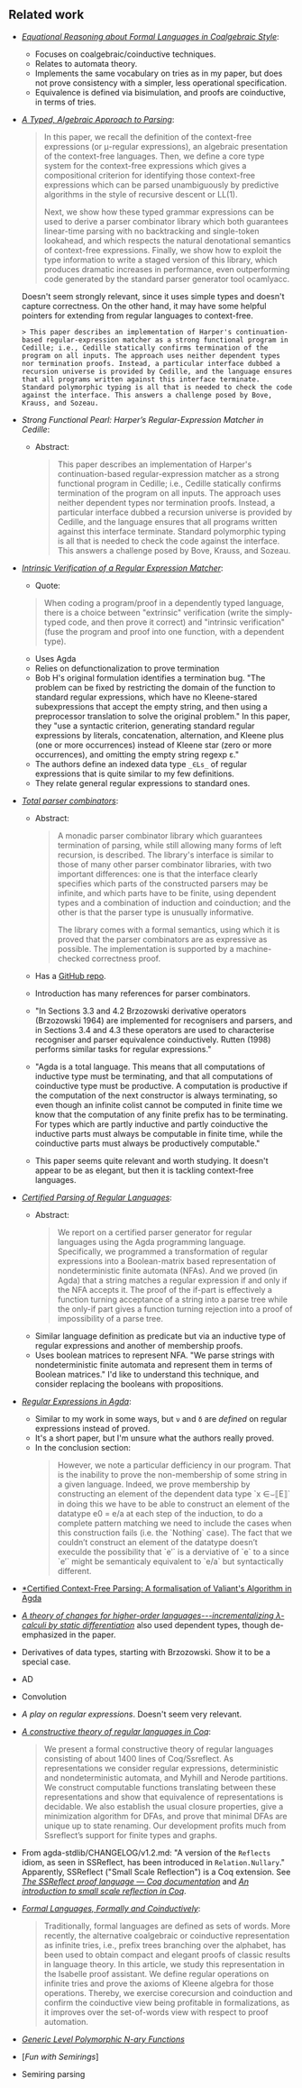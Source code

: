 ## Related work

*   [*Equational Reasoning about Formal Languages in Coalgebraic Style*]\:
    *   Focuses on coalgebraic/coinductive techniques.
    *   Relates to automata theory.
    *   Implements the same vocabulary on tries as in my paper, but does not prove consistency with a simpler, less operational specification.
    *   Equivalence is defined via bisimulation, and proofs are coinductive, in terms of tries.

*   [*A Typed, Algebraic Approach to Parsing*]\:

    <blockquote>
    In this paper, we recall the definition of the context-free expressions (or μ-regular expressions), an algebraic presentation of the context-free languages. Then, we define a core type system for the context-free expressions which gives a compositional criterion for identifying those context-free expressions which can be parsed unambiguously by predictive algorithms in the style of recursive descent or LL(1).

    Next, we show how these typed grammar expressions can be used to derive a parser combinator library which both guarantees linear-time parsing with no backtracking and single-token lookahead, and which respects the natural denotational semantics of context-free expressions. Finally, we show how to exploit the type information to write a staged version of this library, which produces dramatic increases in performance, even outperforming code generated by the standard parser generator tool ocamlyacc.
    </blockquote>

    Doesn't seem strongly relevant, since it uses simple types and doesn't capture correctness.
    On the other hand, it may have some helpful pointers for extending from regular languages to context-free.

        > This paper describes an implementation of Harper's continuation-based regular-expression matcher as a strong functional program in Cedille; i.e., Cedille statically confirms termination of the program on all inputs. The approach uses neither dependent types nor termination proofs. Instead, a particular interface dubbed a recursion universe is provided by Cedille, and the language ensures that all programs written against this interface terminate. Standard polymorphic typing is all that is needed to check the code against the interface. This answers a challenge posed by Bove, Krauss, and Sozeau.

*   *Strong Functional Pearl: Harper’s Regular-Expression Matcher in Cedille*:
    *   Abstract:
        > This paper describes an implementation of Harper's continuation-based regular-expression matcher as a strong functional program in Cedille; i.e., Cedille statically confirms termination of the program on all inputs. The approach uses neither dependent types nor termination proofs. Instead, a particular interface dubbed a recursion universe is provided by Cedille, and the language ensures that all programs written against this interface terminate. Standard polymorphic typing is all that is needed to check the code against the interface. This answers a challenge posed by Bove, Krauss, and Sozeau.

*   [*Intrinsic Verification of a Regular Expression Matcher*]\:

    *  Quote:
    > When coding a program/proof in a dependently typed language, there is a choice between "extrinsic" verification (write the simply-typed code, and then prove it correct) and "intrinsic verification" (fuse the program and proof into one function, with a dependent type).

    *   Uses Agda
    *   Relies on defunctionalization to prove termination
    *   Bob H's original formulation identifies a termination bug.
        "The problem can be fixed by restricting the domain of the function to standard regular expressions, which have no Kleene-stared subexpressions that accept the empty string, and then using a preprocessor translation to solve the original problem."
        In this paper, they "use a syntactic criterion, generating standard regular expressions by literals, concatenation, alternation, and Kleene plus (one or more occurrences) instead of Kleene star (zero or more occurrences), and omitting the empty string regexp ε."
    *   The authors define an indexed data type `_∈Ls_` of regular expressions that is quite similar to my few definitions.
    *   They relate general regular expressions to standard ones.

*   [*Total parser combinators*]\:
    *   Abstract:
        <blockquote>
        A monadic parser combinator library which guarantees termination of parsing, while still allowing many forms of left recursion, is described. The library's interface is similar to those of many other parser combinator libraries, with two important differences: one is that the interface clearly specifies which parts of the constructed parsers may be infinite, and which parts have to be finite, using dependent types and a combination of induction and coinduction; and the other is that the parser type is unusually informative.

        The library comes with a formal semantics, using which it is proved that the parser combinators are as expressive as possible. The implementation is supported by a machine-checked correctness proof.
        </blockquote>
    *   Has a [GitHub repo](https://github.com/nad/parser-combinators).
    *   Introduction has many references for parser combinators.
    *   "In Sections 3.3 and 4.2 Brzozowski derivative operators (Brzozowski 1964) are implemented for recognisers and parsers, and in Sections 3.4 and 4.3 these operators are used to characterise recogniser and parser equivalence coinductively. Rutten (1998) performs similar tasks for regular expressions."
    *   "Agda is a total language. This means that all computations of inductive type must be terminating, and that all computations of coinductive type must be productive. A computation is productive if the computation of the next constructor is always terminating, so even though an infinite colist cannot be computed in finite time we know that the computation of any finite prefix has to be terminating. For types which are partly inductive and partly coinductive the inductive parts must always be computable in finite time, while the coinductive parts must always be productively computable."
    *   This paper seems quite relevant and worth studying.
        It doesn't appear to be as elegant, but then it is tackling context-free languages.

*   [*Certified Parsing of Regular Languages*]\:
    *   Abstract:
        <blockquote>
        We report on a certified parser generator for regular languages using the Agda programming language. Specifically, we programmed a transformation of regular expressions into a Boolean-matrix based representation of nondeterministic finite automata (NFAs). And we proved (in Agda) that a string matches a regular expression if and only if the NFA accepts it. The proof of the if-part is effectively a function turning acceptance of a string into a parse tree while the only-if part gives a function turning rejection into a proof of impossibility of a parse tree.
        </blockquote>
    *   Similar language definition as predicate but via an inductive type of regular expressions and another of membership proofs.
    *   Uses boolean matrices to represent NFA.
        "We parse strings with nondeterministic finite automata and represent them in terms of Boolean matrices."
        I'd like to understand this technique, and consider replacing the booleans with propositions.

*   [*Regular Expressions in Agda*]\:
    *   Similar to my work in some ways, but `ν` and `δ` are *defined* on regular expressions instead of proved.
    *   It's a short paper, but I'm unsure what the authors really proved.
    *   In the conclusion section:
        <blockquote>
        However, we note a particular defficiency in our program. That is the inability to prove the non-membership of some string in a given language. Indeed, we prove membership by constructing an element of the dependent data type `x ∈⌣⟦E⟧` in doing this we have to be able to construct an element of the datatype e0 = e/a at each step of the induction, to do a complete pattern matching we need to include the cases when this construction fails (i.e. the `Nothing` case). The fact that we couldn’t construct an element of the datatype doesn’t execulde the possibility that `e′` is a derviative of `e` to a since `e′` might be semanticaly equivalent to `e/a` but syntactically different.
        </blockquote>

*   [*Certified Context-Free Parsing: A formalisation of Valiant's Algorithm in Agda]
*   [*A theory of changes for higher-order languages---incrementalizing λ-calculi by static differentiation*] also used dependent types, though de-emphasized in the paper.
*   Derivatives of data types, starting with Brzozowski.
    Show it to be a special case.
*   AD
*   Convolution
*   *A play on regular expressions*.
    Doesn't seem very relevant.
*   [*A constructive theory of regular languages in Coq*]\:
    <blockquote>
    We present a formal constructive theory of regular languages consisting of about 1400 lines of Coq/Ssreflect. As representations we consider regular expressions, deterministic and nondeterministic automata, and Myhill and Nerode partitions. We construct computable functions translating between these representations and show that equivalence of representations is decidable. We also establish the usual closure properties, give a minimization algorithm for DFAs, and prove that minimal DFAs are unique up to state renaming. Our development profits much from Ssreflect’s support for finite types and graphs.
    </blockquote>

*   From agda-stdlib/CHANGELOG/v1.2.md:
    "A version of the `Reflects` idiom, as seen in SSReflect, has been introduced in `Relation.Nullary`."
    Apparently, SSReflect ("Small Scale Reflection") is a Coq extension.
    See [*The SSReflect proof language — Coq documentation*](https://coq.inria.fr/refman/proof-engine/ssreflect-proof-language.html) and [*An introduction to small scale reflection in Coq*](https://jfr.unibo.it/article/view/1979).
*   [*Formal Languages, Formally and Coinductively*]\:
    <blockquote>
    Traditionally, formal languages are defined as sets of words. More recently, the alternative coalgebraic or coinductive representation as infinite tries, i.e., prefix trees branching over the alphabet, has been used to obtain compact and elegant proofs of classic results in language theory. In this article, we study this representation in the Isabelle proof assistant. We define regular operations on infinite tries and prove the axioms of Kleene algebra for those operations. Thereby, we exercise corecursion and coinduction and confirm the coinductive view being profitable in formalizations, as it improves over the set-of-words view with respect to proof automation.
    </blockquote>

*   [*Generic Level Polymorphic N-ary Functions*]
*   [*Fun with Semirings*]
*   Semiring parsing



[*Equational Reasoning about Formal Languages in Coalgebraic Style*]: http://www.cse.chalmers.se/~abela/jlamp17.pdf "paper by Andreas Abel (2017)"

[*Formal Languages, Formally and Coinductively*]: https://arxiv.org/abs/1611.09633 "paper by Dmitriy Traytel (2017)"

[*Proof Pearl: Regular Expression Equivalence and Relation Algebra*]: https://www21.in.tum.de/~krauss/papers/rexp.pdf "paper by Alexander Krauss and Tobias Nipkow (2012)"

[*Generic Level Polymorphic N-ary Functions*]: https://gallais.github.io/pdf/tyde19.pdf "paper by Guillaume Allais (2019)"

[*Fun with Semirings: A functional pearl on the abuse of linear algebra*]: http://stedolan.net/research/semirings.pdf "paper by Stephen Dolan (2013)"

[*Regular Expressions in Agda*]: https://itu.dk/people/basm/report.pdf "paper by Alexandre Agular and Bassel Mannaa (2009)"

[*Certified Context-Free Parsing: A formalisation of Valiant's Algorithm in Agda]: http://arxiv.org/abs/1601.07724 "paper by Jean-Philippe Bernardy and Patrik Jansson (2016)"

[*A theory of changes for higher-order languages---incrementalizing λ-calculi by static differentiation*]: http://inc-lc.github.io/resources/pldi14-ilc-author-final.pdf "paper by Yufei Cai, Paolo G. Giarrusso, Tillmann Rendel, and Klaus Ostermann (2014)"

[*Certified Parsing of Regular Languages*]: https://citeseerx.ist.psu.edu/viewdoc/summary?doi=10.1.1.571.724 "paper by Denis Firsov , Tarmo Uustalu"

[*Intrinsic Verification of a Regular Expression Matcher*]: http://cattheory.com/regexp2016.pdf "Joomy Korkut, Maksim Trifunovski, and Daniel R. Licata (2016)"

[*A Typed, Algebraic Approach to Parsing*]: https://www.cl.cam.ac.uk/~nk480/parsing.pdf "paper by Neel Krishnaswami and Jeremy Yallop (2019)"

[*Total parser combinators*]: http://www.cse.chalmers.se/~nad/publications/danielsson-parser-combinators.html "paper by Nils Anders Danielsson (2015)"

[*A constructive theory of regular languages in Coq*]: https://www.ps.uni-saarland.de/~doczkal/regular/ConstructiveRegularLanguages.pdf "paper by Christian Doczkal, Jan-Oliver Kaiser, and Gert Smolka (2013)"
